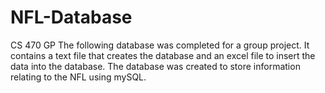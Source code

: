 # NFL-Database
CS 470 GP
The following database was completed for a group project. It contains a text file that creates the database and an excel
file to insert the data into the database. The database was created to store information relating to the NFL using mySQL. 
